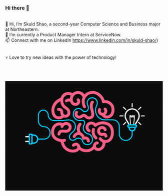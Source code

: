 ### Hi there 👋

<!--
**skuldshao/skuldshao** is a ✨ _special_ ✨ repository because its `README.md` (this file) appears on your GitHub profile.

Here are some ideas to get you started:

- 🔭 I’m currently working on ...
- 🌱 I’m currently learning ...
- 👯 I’m looking to collaborate on ...
- 🤔 I’m looking for help with ...
- 💬 Ask me about ...
- 📫 How to reach me: ...
- 😄 Pronouns: ...
- ⚡ Fun fact: ...
-->

<br /> 👋 Hi, I’m Skuld Shao, a second-year Computer Science and Business major at Northeastern.
<br /> 💼 I’m currently a Product Manager Intern at ServiceNow.
<br /> 📫 Connect with me on LinkedIn https://www.linkedin.com/in/skuld-shao/)

<br /> ⚡ Love to try new ideas with the power of technology!

<br /> 
<style>
  .markdown-body table td {
    font-size: 12px !important;
  What I aspire to be:
  }
</style>

<br /> <img src="https://github.com/skuldshao/skuldshao/raw/main/Be_creative.gif" width=600><br>


